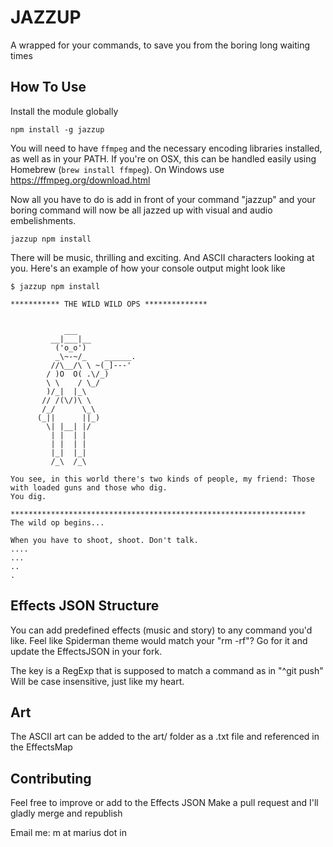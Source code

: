 # JAZZUP
A wrapped for your commands, to save you from the boring long waiting times

## How To Use
Install the module globally

``` npm install -g jazzup ```

You will need to have ```ffmpeg``` and the necessary encoding libraries installed, as well as in your PATH. If you're on OSX, this can be handled easily using Homebrew (```brew install ffmpeg```).
On Windows use https://ffmpeg.org/download.html

Now all you have to do is add in front of your command "jazzup" and your boring command will now be all jazzed up with visual and audio embelishments.

``` jazzup npm install ```

There will be music, thrilling and exciting. And ASCII characters looking at you.
Here's an example of how your console output might look like

```
$ jazzup npm install

*********** THE WILD WILD OPS **************


            ___
         __|___|__
          ('o_o')
          _\~-~/_    ______.
         //\__/\ \ ~(_]---'
        / )O  O( .\/_)
        \ \    / \_/
        )/_|  |_\
       // /(\/)\ \
       /_/      \_\
      (_||      ||_)
        \| |__| |/
         | |  | |
         | |  | |
         |_|  |_|
         /_\  /_\

You see, in this world there's two kinds of people, my friend: Those with loaded guns and those who dig.
You dig.

******************************************************************
The wild op begins...

When you have to shoot, shoot. Don't talk.
....
...
..
.

```

## Effects JSON Structure
You can add predefined effects (music and story) to any command you'd like.
Feel like Spiderman theme would match your "rm -rf"? Go for it and update the EffectsJSON in your fork.

The key is a RegExp that is supposed to match a command as in "^git push"
Will be case insensitive, just like my heart.

## Art
The ASCII art can be added to the art/ folder as a .txt file and referenced in the EffectsMap

## Contributing
Feel free to improve or add to the Effects JSON
Make a pull request and I'll gladly merge and republish

Email me: m at marius dot in
